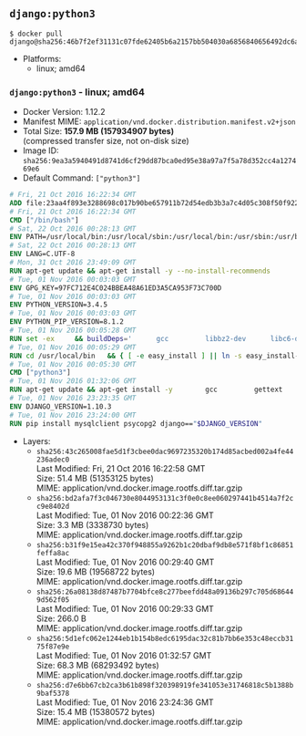 ## `django:python3`

```console
$ docker pull django@sha256:46b7f2ef31131c07fde62405b6a2157bb504030a6856840656492dc6aa82052c
```

-	Platforms:
	-	linux; amd64

### `django:python3` - linux; amd64

-	Docker Version: 1.12.2
-	Manifest MIME: `application/vnd.docker.distribution.manifest.v2+json`
-	Total Size: **157.9 MB (157934907 bytes)**  
	(compressed transfer size, not on-disk size)
-	Image ID: `sha256:9ea3a5940491d8741d6cf29dd87bca0ed95e38a97a7f5a78d352cc4a127469e6`
-	Default Command: `["python3"]`

```dockerfile
# Fri, 21 Oct 2016 16:22:34 GMT
ADD file:23aa4f893e3288698c017b90be657911b72d54edb3b3a7c4d05c308f50f9228f in / 
# Fri, 21 Oct 2016 16:22:34 GMT
CMD ["/bin/bash"]
# Sat, 22 Oct 2016 00:28:13 GMT
ENV PATH=/usr/local/bin:/usr/local/sbin:/usr/local/bin:/usr/sbin:/usr/bin:/sbin:/bin
# Sat, 22 Oct 2016 00:28:13 GMT
ENV LANG=C.UTF-8
# Mon, 31 Oct 2016 23:49:09 GMT
RUN apt-get update && apt-get install -y --no-install-recommends 		ca-certificates 		libgdbm3 		libsqlite3-0 		libssl1.0.0 	&& rm -rf /var/lib/apt/lists/*
# Tue, 01 Nov 2016 00:03:03 GMT
ENV GPG_KEY=97FC712E4C024BBEA48A61ED3A5CA953F73C700D
# Tue, 01 Nov 2016 00:03:03 GMT
ENV PYTHON_VERSION=3.4.5
# Tue, 01 Nov 2016 00:03:03 GMT
ENV PYTHON_PIP_VERSION=8.1.2
# Tue, 01 Nov 2016 00:05:28 GMT
RUN set -ex 	&& buildDeps=' 		gcc 		libbz2-dev 		libc6-dev 		libgdbm-dev 		liblzma-dev 		libncurses-dev 		libreadline-dev 		libsqlite3-dev 		libssl-dev 		make 		tcl-dev 		tk-dev 		wget 		xz-utils 		zlib1g-dev 	' 	&& apt-get update && apt-get install -y $buildDeps --no-install-recommends && rm -rf /var/lib/apt/lists/* 		&& wget -O python.tar.xz "https://www.python.org/ftp/python/${PYTHON_VERSION%%[a-z]*}/Python-$PYTHON_VERSION.tar.xz" 	&& wget -O python.tar.xz.asc "https://www.python.org/ftp/python/${PYTHON_VERSION%%[a-z]*}/Python-$PYTHON_VERSION.tar.xz.asc" 	&& export GNUPGHOME="$(mktemp -d)" 	&& gpg --keyserver ha.pool.sks-keyservers.net --recv-keys "$GPG_KEY" 	&& gpg --batch --verify python.tar.xz.asc python.tar.xz 	&& rm -r "$GNUPGHOME" python.tar.xz.asc 	&& mkdir -p /usr/src/python 	&& tar -xJC /usr/src/python --strip-components=1 -f python.tar.xz 	&& rm python.tar.xz 		&& cd /usr/src/python 	&& ./configure 		--enable-loadable-sqlite-extensions 		--enable-shared 	&& make -j$(nproc) 	&& make install 	&& ldconfig 		&& if [ ! -e /usr/local/bin/pip3 ]; then : 		&& wget -O /tmp/get-pip.py 'https://bootstrap.pypa.io/get-pip.py' 		&& python3 /tmp/get-pip.py "pip==$PYTHON_PIP_VERSION" 		&& rm /tmp/get-pip.py 	; fi 	&& pip3 install --no-cache-dir --upgrade --force-reinstall "pip==$PYTHON_PIP_VERSION" 	&& [ "$(pip list |tac|tac| awk -F '[ ()]+' '$1 == "pip" { print $2; exit }')" = "$PYTHON_PIP_VERSION" ] 		&& find /usr/local -depth 		\( 			\( -type d -a -name test -o -name tests \) 			-o 			\( -type f -a -name '*.pyc' -o -name '*.pyo' \) 		\) -exec rm -rf '{}' + 	&& apt-get purge -y --auto-remove $buildDeps 	&& rm -rf /usr/src/python ~/.cache
# Tue, 01 Nov 2016 00:05:29 GMT
RUN cd /usr/local/bin 	&& { [ -e easy_install ] || ln -s easy_install-* easy_install; } 	&& ln -s idle3 idle 	&& ln -s pydoc3 pydoc 	&& ln -s python3 python 	&& ln -s python3-config python-config
# Tue, 01 Nov 2016 00:05:30 GMT
CMD ["python3"]
# Tue, 01 Nov 2016 01:32:06 GMT
RUN apt-get update && apt-get install -y 		gcc 		gettext 		mysql-client libmysqlclient-dev 		postgresql-client libpq-dev 		sqlite3 	--no-install-recommends && rm -rf /var/lib/apt/lists/*
# Tue, 01 Nov 2016 23:23:35 GMT
ENV DJANGO_VERSION=1.10.3
# Tue, 01 Nov 2016 23:24:00 GMT
RUN pip install mysqlclient psycopg2 django=="$DJANGO_VERSION"
```

-	Layers:
	-	`sha256:43c265008fae5d1f3cbee0dac9697235320b174d85acbed002a4fe44236adec0`  
		Last Modified: Fri, 21 Oct 2016 16:22:58 GMT  
		Size: 51.4 MB (51353125 bytes)  
		MIME: application/vnd.docker.image.rootfs.diff.tar.gzip
	-	`sha256:bd2afa7f3c046730e8044953131c3f0e0c8ee060297441b4514a7f2cc9e8402d`  
		Last Modified: Tue, 01 Nov 2016 00:22:36 GMT  
		Size: 3.3 MB (3338730 bytes)  
		MIME: application/vnd.docker.image.rootfs.diff.tar.gzip
	-	`sha256:b31f9e15ea42c370f948855a9262b1c20dbaf9db8e571f8bf1c86851feffa8ac`  
		Last Modified: Tue, 01 Nov 2016 00:29:40 GMT  
		Size: 19.6 MB (19568722 bytes)  
		MIME: application/vnd.docker.image.rootfs.diff.tar.gzip
	-	`sha256:26a08138d87487b7704bfce8c277beefdd48a09136b297c705d686449d562f05`  
		Last Modified: Tue, 01 Nov 2016 00:29:33 GMT  
		Size: 266.0 B  
		MIME: application/vnd.docker.image.rootfs.diff.tar.gzip
	-	`sha256:5d1efc062e1244eb1b154b8edc6195dac32c81b7bb6e353c48eccb3175f87e9e`  
		Last Modified: Tue, 01 Nov 2016 01:32:57 GMT  
		Size: 68.3 MB (68293492 bytes)  
		MIME: application/vnd.docker.image.rootfs.diff.tar.gzip
	-	`sha256:d7e6bb67cb2ca3b61b898f320398919fe341053e31746818c5b1388b9baf5378`  
		Last Modified: Tue, 01 Nov 2016 23:24:36 GMT  
		Size: 15.4 MB (15380572 bytes)  
		MIME: application/vnd.docker.image.rootfs.diff.tar.gzip
